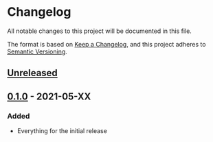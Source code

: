 # Changelog

All notable changes to this project will be documented in this file.

The format is based on [Keep a Changelog](https://keepachangelog.com/en/1.1.0/), and
this project adheres to [Semantic Versioning](https://semver.org/spec/v2.0.0.html).

## [Unreleased]

## [0.1.0] - 2021-05-XX

### Added

- Everything for the initial release

[unreleased]: https://github.com/digitalliving/firedantic/compare/0.1.0...HEAD
[0.1.0]: https://github.com/digitalliving/firedantic/releases/tag/0.1.0
